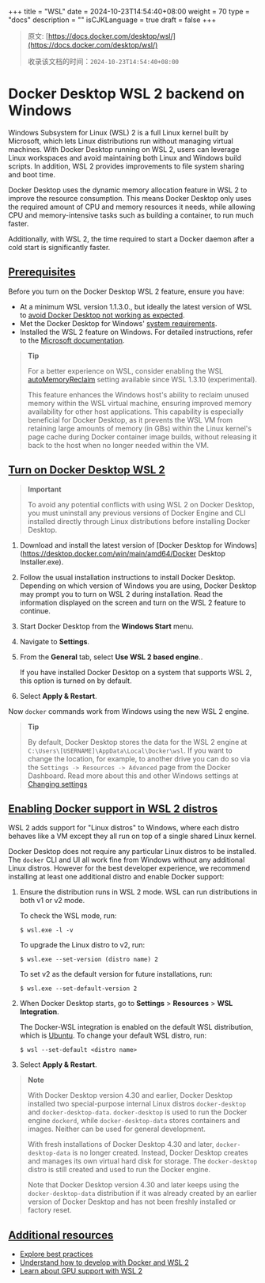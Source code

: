 +++
title = "WSL"
date = 2024-10-23T14:54:40+08:00
weight = 70
type = "docs"
description = ""
isCJKLanguage = true
draft = false
+++

> 原文: [https://docs.docker.com/desktop/wsl/](https://docs.docker.com/desktop/wsl/)
>
> 收录该文档的时间：`2024-10-23T14:54:40+08:00`

# Docker Desktop WSL 2 backend on Windows

Windows Subsystem for Linux (WSL) 2 is a full Linux kernel built by Microsoft, which lets Linux distributions run without managing virtual machines. With Docker Desktop running on WSL 2, users can leverage Linux workspaces and avoid maintaining both Linux and Windows build scripts. In addition, WSL 2 provides improvements to file system sharing and boot time.

Docker Desktop uses the dynamic memory allocation feature in WSL 2 to improve the resource consumption. This means Docker Desktop only uses the required amount of CPU and memory resources it needs, while allowing CPU and memory-intensive tasks such as building a container, to run much faster.

Additionally, with WSL 2, the time required to start a Docker daemon after a cold start is significantly faster.

## [Prerequisites](https://docs.docker.com/desktop/wsl/#prerequisites)

Before you turn on the Docker Desktop WSL 2 feature, ensure you have:

- At a minimum WSL version 1.1.3.0., but ideally the latest version of WSL to [avoid Docker Desktop not working as expected](https://docs.docker.com/desktop/wsl/best-practices/).
- Met the Docker Desktop for Windows' [system requirements](https://docs.docker.com/desktop/install/windows-install/#system-requirements).
- Installed the WSL 2 feature on Windows. For detailed instructions, refer to the [Microsoft documentation](https://docs.microsoft.com/en-us/windows/wsl/install-win10).

> **Tip**
>
> For a better experience on WSL, consider enabling the WSL [autoMemoryReclaim](https://learn.microsoft.com/en-us/windows/wsl/wsl-config#experimental-settings) setting available since WSL 1.3.10 (experimental).
>
> This feature enhances the Windows host's ability to reclaim unused memory within the WSL virtual machine, ensuring improved memory availability for other host applications. This capability is especially beneficial for Docker Desktop, as it prevents the WSL VM from retaining large amounts of memory (in GBs) within the Linux kernel's page cache during Docker container image builds, without releasing it back to the host when no longer needed within the VM.

## [Turn on Docker Desktop WSL 2](https://docs.docker.com/desktop/wsl/#turn-on-docker-desktop-wsl-2)

> **Important**
>
> 
>
> To avoid any potential conflicts with using WSL 2 on Docker Desktop, you must uninstall any previous versions of Docker Engine and CLI installed directly through Linux distributions before installing Docker Desktop.

1. Download and install the latest version of [Docker Desktop for Windows](https://desktop.docker.com/win/main/amd64/Docker Desktop Installer.exe).

2. Follow the usual installation instructions to install Docker Desktop. Depending on which version of Windows you are using, Docker Desktop may prompt you to turn on WSL 2 during installation. Read the information displayed on the screen and turn on the WSL 2 feature to continue.

3. Start Docker Desktop from the **Windows Start** menu.

4. Navigate to **Settings**.

5. From the **General** tab, select **Use WSL 2 based engine**..

   If you have installed Docker Desktop on a system that supports WSL 2, this option is turned on by default.

6. Select **Apply & Restart**.

Now `docker` commands work from Windows using the new WSL 2 engine.

> **Tip**
>
> By default, Docker Desktop stores the data for the WSL 2 engine at `C:\Users\[USERNAME]\AppData\Local\Docker\wsl`. If you want to change the location, for example, to another drive you can do so via the `Settings -> Resources -> Advanced` page from the Docker Dashboard. Read more about this and other Windows settings at [Changing settings](https://docs.docker.com/desktop/settings/)

## [Enabling Docker support in WSL 2 distros](https://docs.docker.com/desktop/wsl/#enabling-docker-support-in-wsl-2-distros)

WSL 2 adds support for "Linux distros" to Windows, where each distro behaves like a VM except they all run on top of a single shared Linux kernel.

Docker Desktop does not require any particular Linux distros to be installed. The `docker` CLI and UI all work fine from Windows without any additional Linux distros. However for the best developer experience, we recommend installing at least one additional distro and enable Docker support:

1. Ensure the distribution runs in WSL 2 mode. WSL can run distributions in both v1 or v2 mode.

   To check the WSL mode, run:

   

   ```console
   $ wsl.exe -l -v
   ```

   To upgrade the Linux distro to v2, run:

   

   ```console
   $ wsl.exe --set-version (distro name) 2
   ```

   To set v2 as the default version for future installations, run:

   

   ```console
   $ wsl.exe --set-default-version 2
   ```

2. When Docker Desktop starts, go to **Settings** > **Resources** > **WSL Integration**.

   The Docker-WSL integration is enabled on the default WSL distribution, which is [Ubuntu](https://learn.microsoft.com/en-us/windows/wsl/install). To change your default WSL distro, run:

   

   ```console
   $ wsl --set-default <distro name>
   ```

3. Select **Apply & Restart**.

> **Note**
>
> 
>
> With Docker Desktop version 4.30 and earlier, Docker Desktop installed two special-purpose internal Linux distros `docker-desktop` and `docker-desktop-data`. `docker-desktop` is used to run the Docker engine `dockerd`, while `docker-desktop-data` stores containers and images. Neither can be used for general development.
>
> With fresh installations of Docker Desktop 4.30 and later, `docker-desktop-data` is no longer created. Instead, Docker Desktop creates and manages its own virtual hard disk for storage. The `docker-desktop` distro is still created and used to run the Docker engine.
>
> Note that Docker Desktop version 4.30 and later keeps using the `docker-desktop-data` distribution if it was already created by an earlier version of Docker Desktop and has not been freshly installed or factory reset.

## [Additional resources](https://docs.docker.com/desktop/wsl/#additional-resources)

- [Explore best practices](https://docs.docker.com/desktop/wsl/best-practices/)
- [Understand how to develop with Docker and WSL 2](https://docs.docker.com/desktop/wsl/use-wsl/)
- [Learn about GPU support with WSL 2](https://docs.docker.com/desktop/gpu/)
